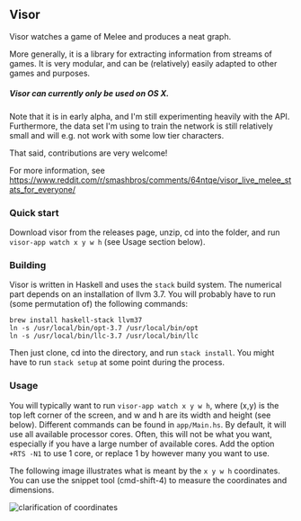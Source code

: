 ## Visor

Visor watches a game of Melee and produces a neat graph.

More generally, it is a library for extracting information from streams of games.
It is very modular, and can be (relatively) easily adapted to other games and purposes.

##### Visor can currently only be used on OS X.

Note that it is in early alpha, and I'm still experimenting heavily with the API.
Furthermore, the data set I'm using to train the network is still relatively small and will e.g. not work with some low tier characters.

That said, contributions are very welcome!

For more information, see https://www.reddit.com/r/smashbros/comments/64ntqe/visor_live_melee_stats_for_everyone/

### Quick start
Download visor from the releases page, unzip, cd into the folder, and run `visor-app watch x y w h` (see Usage section below).

### Building
Visor is written in Haskell and uses the `stack` build system.
The numerical part depends on an installation of llvm 3.7.
You will probably have to run (some permutation of) the following commands:
```
brew install haskell-stack llvm37
ln -s /usr/local/bin/opt-3.7 /usr/local/bin/opt
ln -s /usr/local/bin/llc-3.7 /usr/local/bin/llc
```
Then just clone, cd into the directory, and run `stack install`.
You might have to run `stack setup` at some point during the process.

### Usage
You will typically want to run `visor-app watch x y w h`, where (x,y) is the top left corner of the screen, and w and h are its width and height (see below).
Different commands can be found in `app/Main.hs`.
By default, it will use all available processor cores.
Often, this will not be what you want, especially if you have a large number of available cores.
Add the option `+RTS -N1` to use 1 core, or replace 1 by however many you want to use.

The following image illustrates what is meant by the `x y w h` coordinates. You can use the snippet tool (cmd-shift-4) to measure the coordinates and dimensions.

![clarification of coordinates](https://cloud.githubusercontent.com/assets/5967501/24888264/d16c2b04-1e27-11e7-88b4-941ac4d62c3c.png)
